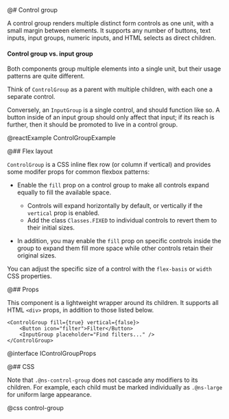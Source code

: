 @# Control group

A control group renders multiple distinct form controls as one unit, with a small margin
between elements. It supports any number of buttons, text inputs, input groups, numeric
inputs, and HTML selects as direct children.

<div class="@ns-callout @ns-intent-success @ns-icon-comparison">
    <h4 class="@ns-heading">Control group vs. input group</h4>

Both components group multiple elements into a single unit, but their usage patterns are
quite different.

Think of `ControlGroup` as a parent with multiple children, with each one a separate
control.

Conversely, an `InputGroup` is a single control, and should function like so. A
button inside of an input group should only affect that input; if its reach is further, then it
should be promoted to live in a control group.

</div>

@reactExample ControlGroupExample

@## Flex layout

`ControlGroup` is a CSS inline flex row (or column if vertical) and provides
some modifer props for common flexbox patterns:

- Enable the `fill` prop on a control group to make all controls expand equally to
  fill the available space.
    - Controls will expand horizontally by default, or vertically if the `vertical` prop is enabled.
    - Add the class `Classes.FIXED` to individual controls to revert them to their initial sizes.

- In addition, you may enable the `fill` prop on specific controls inside the group to expand them
  fill more space while other controls retain their original sizes.

You can adjust the specific size of a control with the `flex-basis` or `width`
CSS properties.

@## Props

This component is a lightweight wrapper around its children. It supports all
HTML `<div>` props, in addition to those listed below.

```tsx
<ControlGroup fill={true} vertical={false}>
    <Button icon="filter">Filter</Button>
    <InputGroup placeholder="Find filters..." />
</ControlGroup>
```

@interface IControlGroupProps

@## CSS

Note that `.@ns-control-group` does not cascade any modifiers to its children. For example, each
child must be marked individually as `.@ns-large` for uniform large appearance.

@css control-group

